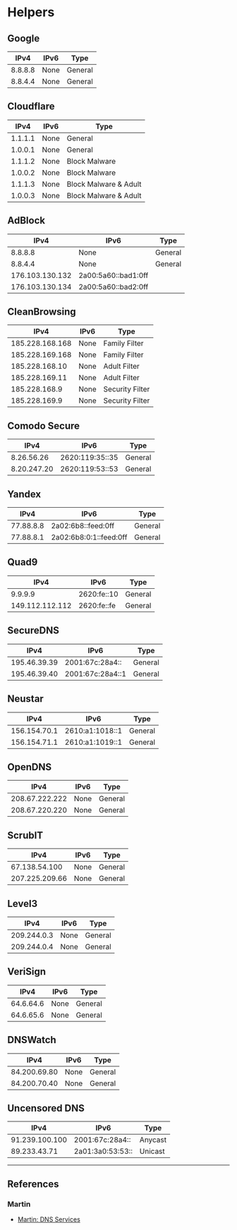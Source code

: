 # Helpers

## Google

| IPv4    | IPv6 | Type    |
| ------- | ---- | ------- |
| 8.8.8.8 | None | General |
| 8.8.4.4 | None | General |

## Cloudflare

| IPv4    | IPv6 | Type                  |
| ------- | ---- | --------------------- |
| 1.1.1.1 | None | General               |
| 1.0.0.1 | None | General               |
| 1.1.1.2 | None | Block Malware         |
| 1.0.0.2 | None | Block Malware         |
| 1.1.1.3 | None | Block Malware & Adult |
| 1.0.0.3 | None | Block Malware & Adult |

## AdBlock

| IPv4            | IPv6                | Type    |
| --------------- | ------------------- | ------- |
| 8.8.8.8         | None                | General |
| 8.8.4.4         | None                | General |
| 176.103.130.132 | 2a00:5a60::bad1:0ff |         |
| 176.103.130.134 | 2a00:5a60::bad2:0ff |         |

## CleanBrowsing

| IPv4            | IPv6 | Type            |
| --------------- | ---- | --------------- |
| 185.228.168.168 | None | Family Filter   |
| 185.228.169.168 | None | Family Filter   |
| 185.228.168.10  | None | Adult Filter    |
| 185.228.169.11  | None | Adult Filter    |
| 185.228.168.9   | None | Security Filter |
| 185.228.169.9   | None | Security Filter |

## Comodo Secure

| IPv4        | IPv6            | Type    |
| ----------- | --------------- | ------- |
| 8.26.56.26  | 2620:119:35::35 | General |
| 8.20.247.20 | 2620:119:53::53 | General |

## Yandex

| IPv4      | IPv6                   | Type    |
| --------- | ---------------------- | ------- |
| 77.88.8.8 | 2a02:6b8::feed:0ff     | General |
| 77.88.8.1 | 2a02:6b8:0:1::feed:0ff | General |

## Quad9

| IPv4            | IPv6        | Type    |
| --------------- | ----------- | ------- |
| 9.9.9.9         | 2620:fe::10 | General |
| 149.112.112.112 | 2620:fe::fe | General |

## SecureDNS

| IPv4         | IPv6             | Type    |
| ------------ | ---------------- | ------- |
| 195.46.39.39 | 2001:67c:28a4::  | General |
| 195.46.39.40 | 2001:67c:28a4::1 | General |

## Neustar

| IPv4         | IPv6            | Type    |
| ------------ | --------------- | ------- |
| 156.154.70.1 | 2610:a1:1018::1 | General |
| 156.154.71.1 | 2610:a1:1019::1 | General |

## OpenDNS

| IPv4           | IPv6 | Type    |
| -------------- | ---- | ------- |
| 208.67.222.222 | None | General |
| 208.67.220.220 | None | General |

## ScrubIT

| IPv4           | IPv6 | Type    |
| -------------- | ---- | ------- |
| 67.138.54.100  | None | General |
| 207.225.209.66 | None | General |

## Level3

| IPv4        | IPv6 | Type    |
| ----------- | ---- | ------- |
| 209.244.0.3 | None | General |
| 209.244.0.4 | None | General |

## VeriSign

| IPv4      | IPv6 | Type    |
| --------- | ---- | ------- |
| 64.6.64.6 | None | General |
| 64.6.65.6 | None | General |

## DNSWatch

| IPv4         | IPv6 | Type    |
| ------------ | ---- | ------- |
| 84.200.69.80 | None | General |
| 84.200.70.40 | None | General |

## Uncensored DNS

| IPv4           | IPv6             | Type    |
| -------------- | ---------------- | ------- |
| 91.239.100.100 | 2001:67c:28a4::  | Anycast |
| 89.233.43.71   | 2a01:3a0:53:53:: | Unicast |

---
## References

### Martin

- [Martin: DNS Services](https://book.martiandefense.llc/digital-privacy-and-hygiene/dns-services)